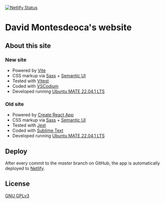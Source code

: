 [![Netlify Status](https://api.netlify.com/api/v1/badges/e2b455f1-3706-46c8-a578-a14f57736a3b/deploy-status)](https://app.netlify.com/sites/davidmontesdeoca/deploys)

# David Montesdeoca's website

## About this site

### New site

- Powered by [Vite](https://vitejs.dev/)
- CSS markup via [Sass](http://sass-lang.com/) + [Semantic UI](http://semantic-ui.com/)
- Tested with [Vitest](https://vitest.dev/)
- Coded with [VSCodium](https://vscodium.com/)
- Developed running [Ubuntu MATE 22.04.1 LTS](https://ubuntu-mate.org/)

### Old site

- Powered by [Create React App](https://create-react-app.dev/)
- CSS markup via [Sass](http://sass-lang.com/) + [Semantic UI](http://semantic-ui.com/)
- Tested with [Jest](https://jestjs.io/)
- Coded with [Sublime Text](https://www.sublimetext.com/)
- Developed running [Ubuntu MATE 22.04.1 LTS](https://ubuntu-mate.org/)

## Deploy

After every commit to the _master_ branch on GitHub, the app is automatically deployed to [Netlify](https://www.netlify.com/).

## License

[GNU GPLv3](http://choosealicense.com/licenses/gpl-3.0/)
